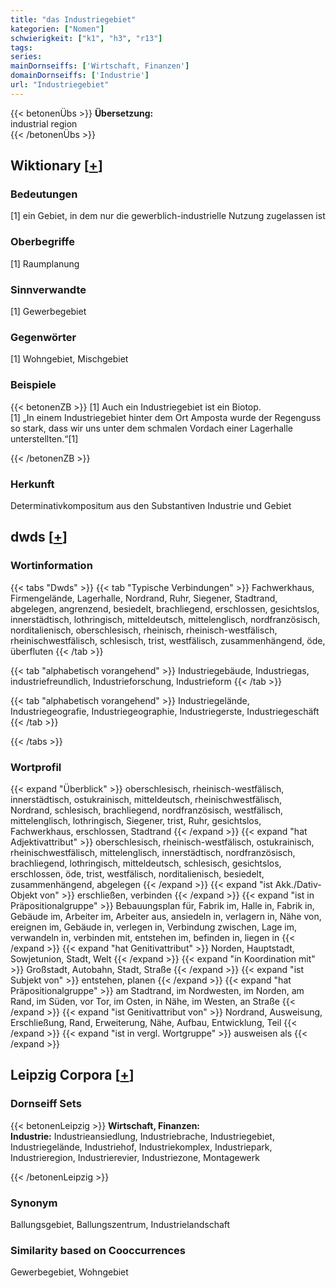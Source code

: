 ```yaml
---
title: "das Industriegebiet"
kategorien: ["Nomen"]
schwierigkeit: ["k1", "h3", "r13"]
tags:
series:
mainDornseiffs: ['Wirtschaft, Finanzen']
domainDornseiffs: ['Industrie']
url: "Industriegebiet"
---
```


{{< betonenÜbs >}}
**Übersetzung:**  
industrial region  
{{< /betonenÜbs >}}

## Wiktionary [[+](https://de.wiktionary.org/wiki/Industriegebiet)]

### Bedeutungen
[1] ein Gebiet, in dem nur die gewerblich-industrielle Nutzung zugelassen ist  

### Oberbegriffe
[1] Raumplanung  

### Sinnverwandte
[1] Gewerbegebiet  

### Gegenwörter
[1] Wohngebiet, Mischgebiet  

### Beispiele
{{< betonenZB >}}
[1] Auch ein Industriegebiet ist ein Biotop.  
[1] „In einem Industriegebiet hinter dem Ort Amposta wurde der Regenguss so stark, dass wir uns unter dem schmalen Vordach einer Lagerhalle unterstellten.“[1]  

{{< /betonenZB >}}
### Herkunft
Determinativkompositum aus den Substantiven Industrie und Gebiet  



## dwds [[+](https://www.dwds.de/wb/Industriegebiet)]

### Wortinformation
{{< tabs "Dwds" >}}
{{< tab "Typische Verbindungen" >}}
Fachwerkhaus, Firmengelände, Lagerhalle, Nordrand, Ruhr, Siegener, Stadtrand, abgelegen, angrenzend, besiedelt, brachliegend, erschlossen, gesichtslos, innerstädtisch, lothringisch, mitteldeutsch, mittelenglisch, nordfranzösisch, norditalienisch, oberschlesisch, rheinisch, rheinisch-westfälisch, rheinischwestfälisch, schlesisch, trist, westfälisch, zusammenhängend, öde, überfluten
{{< /tab >}}

{{< tab "alphabetisch vorangehend" >}}
Industriegebäude, Industriegas, industriefreundlich, Industrieforschung, Industrieform
{{< /tab >}}

{{< tab "alphabetisch vorangehend" >}}
Industriegelände, Industriegeografie, Industriegeographie, Industriegerste, Industriegeschäft
{{< /tab >}}

{{< /tabs >}}

### Wortprofil
{{< expand "Überblick" >}} oberschlesisch, rheinisch-westfälisch, innerstädtisch, ostukrainisch, mitteldeutsch, rheinischwestfälisch, Nordrand, schlesisch, brachliegend, nordfranzösisch, westfälisch, mittelenglisch, lothringisch, Siegener, trist, Ruhr, gesichtslos, Fachwerkhaus, erschlossen, Stadtrand {{< /expand >}}
{{< expand "hat Adjektivattribut" >}} oberschlesisch, rheinisch-westfälisch, ostukrainisch, rheinischwestfälisch, mittelenglisch, innerstädtisch, nordfranzösisch, brachliegend, lothringisch, mitteldeutsch, schlesisch, gesichtslos, erschlossen, öde, trist, westfälisch, norditalienisch, besiedelt, zusammenhängend, abgelegen {{< /expand >}}
{{< expand "ist Akk./Dativ-Objekt von" >}} erschließen, verbinden {{< /expand >}}
{{< expand "ist in Präpositionalgruppe" >}} Bebauungsplan für, Fabrik im, Halle in, Fabrik in, Gebäude im, Arbeiter im, Arbeiter aus, ansiedeln in, verlagern in, Nähe von, ereignen im, Gebäude in, verlegen in, Verbindung zwischen, Lage im, verwandeln in, verbinden mit, entstehen im, befinden in, liegen in {{< /expand >}}
{{< expand "hat Genitivattribut" >}} Norden, Hauptstadt, Sowjetunion, Stadt, Welt {{< /expand >}}
{{< expand "in Koordination mit" >}} Großstadt, Autobahn, Stadt, Straße {{< /expand >}}
{{< expand "ist Subjekt von" >}} entstehen, planen {{< /expand >}}
{{< expand "hat Präpositionalgruppe" >}} am Stadtrand, im Nordwesten, im Norden, am Rand, im Süden, vor Tor, im Osten, in Nähe, im Westen, an Straße {{< /expand >}}
{{< expand "ist Genitivattribut von" >}} Nordrand, Ausweisung, Erschließung, Rand, Erweiterung, Nähe, Aufbau, Entwicklung, Teil {{< /expand >}}
{{< expand "ist in vergl. Wortgruppe" >}} ausweisen als {{< /expand >}}

## Leipzig Corpora [[+](https://corpora.uni-leipzig.de/en/res?word=Industriegebiet&corpusId=deu_newscrawl-public_2018)]

### Dornseiff Sets
{{< betonenLeipzig >}}
**Wirtschaft, Finanzen:**  
**Industrie:** Industrieansiedlung, Industriebrache, Industriegebiet, Industriegelände, Industriehof, Industriekomplex, Industriepark, Industrieregion, Industrierevier, Industriezone, Montagewerk  

{{< /betonenLeipzig >}}

### Synonym
Ballungsgebiet, Ballungszentrum, Industrielandschaft


### Similarity based on Cooccurrences
Gewerbegebiet, Wohngebiet

